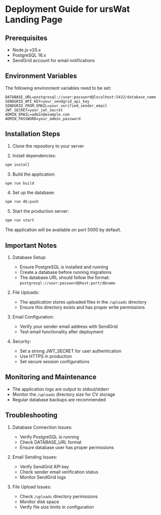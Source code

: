 # Deployment Guide for ursWat Landing Page

## Prerequisites
- Node.js v20.x
- PostgreSQL 16.x
- SendGrid account for email notifications

## Environment Variables
The following environment variables need to be set:
```env
DATABASE_URL=postgresql://user:password@localhost:5432/database_name
SENDGRID_API_KEY=your_sendgrid_api_key
SENDGRID_FROM_EMAIL=your_verified_sender_email
JWT_SECRET=your_jwt_secret
ADMIN_EMAIL=admin@example.com
ADMIN_PASSWORD=your_admin_password
```

## Installation Steps

1. Clone the repository to your server

2. Install dependencies:
```bash
npm install
```

3. Build the application:
```bash
npm run build
```

4. Set up the database:
```bash
npm run db:push
```

5. Start the production server:
```bash
npm run start
```

The application will be available on port 5000 by default.

## Important Notes

1. Database Setup:
   - Ensure PostgreSQL is installed and running
   - Create a database before running migrations
   - The database URL should follow the format: `postgresql://user:password@host:port/dbname`

2. File Uploads:
   - The application stores uploaded files in the `/uploads` directory
   - Ensure this directory exists and has proper write permissions

3. Email Configuration:
   - Verify your sender email address with SendGrid
   - Test email functionality after deployment

4. Security:
   - Set a strong JWT_SECRET for user authentication
   - Use HTTPS in production
   - Set secure session configurations

## Monitoring and Maintenance

- The application logs are output to stdout/stderr
- Monitor the `/uploads` directory size for CV storage
- Regular database backups are recommended

## Troubleshooting

1. Database Connection Issues:
   - Verify PostgreSQL is running
   - Check DATABASE_URL format
   - Ensure database user has proper permissions

2. Email Sending Issues:
   - Verify SendGrid API key
   - Check sender email verification status
   - Monitor SendGrid logs

3. File Upload Issues:
   - Check `/uploads` directory permissions
   - Monitor disk space
   - Verify file size limits in configuration
